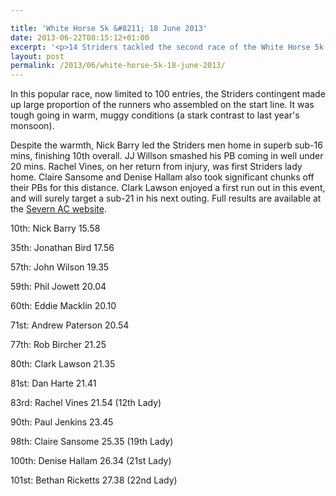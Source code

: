 ```yaml
---

title: 'White Horse 5k &#8211; 18 June 2013'
date: 2013-06-22T08:15:12+01:00
excerpt: '<p>14 Striders tackled the second race of the White Horse 5k Summer Series at Sandhurst on 18 June 2013.</p>'
layout: post
permalink: /2013/06/white-horse-5k-18-june-2013/
---
```

In this popular race, now limited to 100 entries, the Striders contingent made up large proportion of the runners who assembled on the start line. It was tough going in warm, muggy conditions (a stark contrast to last year's monsoon).

Despite the warmth, Nick Barry led the Striders men home in superb sub-16 mins, finishing 10th overall. JJ Willson smashed his PB coming in well under 20 mins. Rachel Vines, on her return from injury, was first Striders lady home. Claire Sansome and Denise Hallam also took significant chunks off their PBs for this distance. Clark Lawson enjoyed a first run out in this event, and will surely target a sub-21 in his next outing. Full results are available at the <a href="http://www.severnathletic.org.uk/white-horse-5k-june-results/" target="_blank" rel="nofollow">Severn AC website</a>.

10th: Nick Barry 15.58

35th: Jonathan Bird 17.56

57th: John Wilson 19.35

59th: Phil Jowett 20.04

60th: Eddie Macklin 20.10

71st: Andrew Paterson 20.54

77th: Rob Bircher 21.25

80th: Clark Lawson 21.35

81st: Dan Harte 21.41

83rd: Rachel Vines 21.54 (12th Lady)

90th: Paul Jenkins 23.45

98th: Claire Sansome 25.35 (19th Lady)

100th: Denise Hallam 26.34 (21st Lady)

101st: Bethan Ricketts 27.38 (22nd Lady)</p>